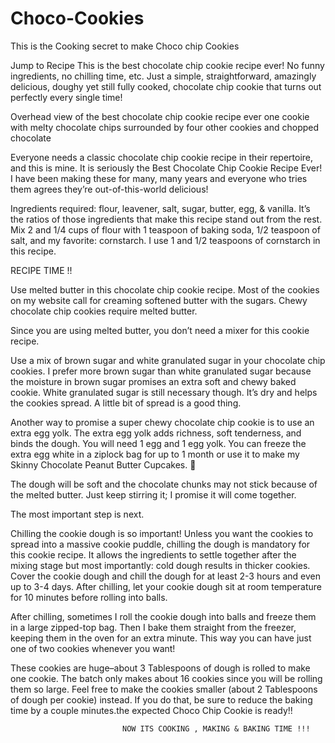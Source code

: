 # Choco-Cookies

This is the Cooking secret to make Choco chip Cookies

Jump to Recipe
This is the best chocolate chip cookie recipe ever! No funny ingredients, no chilling time, etc. Just a simple, straightforward, amazingly delicious, doughy yet still fully cooked, chocolate chip cookie that turns out perfectly every single time! 

Overhead view of the best chocolate chip cookie recipe ever one cookie with melty chocolate chips surrounded by four other cookies and chopped chocolate

Everyone needs a classic chocolate chip cookie recipe in their repertoire, and this is mine. It is seriously the Best Chocolate Chip Cookie Recipe Ever! I have been making these for many, many years and everyone who tries them agrees they’re out-of-this-world delicious!

Ingredients required:
 flour, 
 leavener,
 salt, 
 sugar,
 butter, 
 egg, & vanilla.
 It’s the ratios of those ingredients that make this recipe stand out from the rest.
  Mix 2 and 1/4  cups of flour with 1 teaspoon of baking soda, 1/2 teaspoon of salt, and my favorite: cornstarch.
  I use 1 and 1/2 teaspoons of cornstarch in this recipe.

  RECIPE TIME !!

Use melted butter in this chocolate chip cookie recipe. Most of the cookies on my website call for creaming softened butter with the sugars. Chewy chocolate chip cookies require melted butter.

Since you are using melted butter, you don’t need a mixer for this cookie recipe.

Use a mix of brown sugar and white granulated sugar in your chocolate chip cookies. I prefer more brown sugar than white granulated sugar because the moisture in brown sugar promises an extra soft and chewy baked cookie. White granulated sugar is still necessary though. It’s dry and helps the cookies spread. A little bit of spread is a good thing.

Another way to promise a super chewy chocolate chip cookie is to use an extra egg yolk. The extra egg yolk adds richness, soft tenderness, and binds the dough. You will need 1 egg and 1 egg yolk. You can freeze the extra egg white in a ziplock bag for up to 1 month or use it to make my Skinny Chocolate Peanut Butter Cupcakes. 🙂

The dough will be soft and the chocolate chunks may not stick because of the melted butter. Just keep stirring it; I promise it will come together.

The most important step is next.

Chilling the cookie dough is so important! Unless you want the cookies to spread into a massive cookie puddle, chilling the dough is mandatory for this cookie recipe. It allows the ingredients to settle together after the mixing stage but most importantly: cold dough results in thicker cookies. Cover the cookie dough and chill the dough for at least 2-3 hours and even up to 3-4 days. After chilling, let your cookie dough sit at room temperature for 10 minutes before rolling into balls.

After chilling, sometimes I roll the cookie dough into balls and freeze them in a large zipped-top bag. Then I bake them straight from the freezer, keeping them in the oven for an extra minute. This way you can have just one of two cookies whenever you want!

These cookies are huge–about 3 Tablespoons of dough is rolled to make one cookie. The batch only makes about 16 cookies since you will be rolling them so large. Feel free to make the cookies smaller (about 2 Tablespoons of dough per cookie) instead. If you do that, be sure to reduce the baking time by a couple minutes.the expected Choco Chip Cookie is ready!!


                             NOW ITS COOKING , MAKING & BAKING TIME !!! 